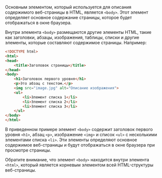 Основным элементом, который используется для описания содержимого веб-страницы в HTML, является `<body>`. Этот элемент определяет основное содержание страницы, которое будет отображаться в окне браузера.

Внутри элемента `<body>` размещаются другие элементы HTML, такие как заголовки, абзацы, изображения, таблицы, списки и другие элементы, которые составляют содержимое страницы. Например:

```html
<!DOCTYPE html>
<html>
<head>
    <title>Заголовок страницы</title>
</head>
<body>
    <h1>Заголовок первого уровня</h1>
    <p>Это абзац с текстом.</p>
    <img src="image.jpg" alt="Описание изображения">
    <ul>
        <li>Элемент списка 1</li>
        <li>Элемент списка 2</li>
        <li>Элемент списка 3</li>
    </ul>
</body>
</html>
```

В приведенном примере элемент `<body>` содержит заголовок первого уровня `<h1>`, абзац `<p>`, изображение `<img>` и список `<ul>` с несколькими элементами списка `<li>`. Эти элементы определяют основное содержимое веб-страницы и будут отображаться в окне браузера при просмотре страницы.

Обратите внимание, что элемент `<body>` находится внутри элемента `<html>`, который является корневым элементом всей HTML-структуры веб-страницы.